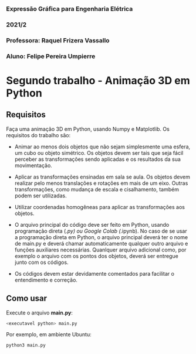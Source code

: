 ### Expressão Gráfica para Engenharia Elétrica

### 2021/2

### Professora: Raquel Frizera Vassallo

### Aluno: Felipe Pereira Umpierre

# Segundo trabalho - Animação 3D em Python

## Requisitos

Faça uma animação 3D em Python, usando Numpy e Matplotlib. Os requisitos do trabalho são:

- Animar ao menos dois objetos que não sejam simplesmente uma esfera, um cubo ou objeto simétrico. Os objetos devem ser tais que seja fácil perceber as transformações sendo aplicadas e os resultados da sua movimentação.

- Aplicar as transformações ensinadas em sala se aula. Os objetos devem realizar pelo menos translações e rotações em mais de um eixo. Outras transformações, como mudança de escala e cisalhamento, também podem ser utilizadas.

- Utilizar coordenadas homogêneas para aplicar as transformações aos objetos.

- O arquivo principal do código deve ser feito em Python, usando programação direta (_.py) ou Google Colab (_.ipynb). No caso de se usar a programação direta em Python, o arquivo principal deverá ter o nome de main.py e deverá chamar automaticamente qualquer outro arquivo e funções auxiliares necessárias. Quanlquer arquivo adicional como, por exemplo o arquivo com os pontos dos objetos, deverá ser entregue junto com os códigos.

- Os códigos devem estar devidamente comentados para facilitar o entendimento e correção.

## Como usar

Execute o arquivo **main.py**:

```bash
<executavel python> main.py
```

Por exemplo, em ambiente Ubuntu:

```bash
python3 main.py
```
